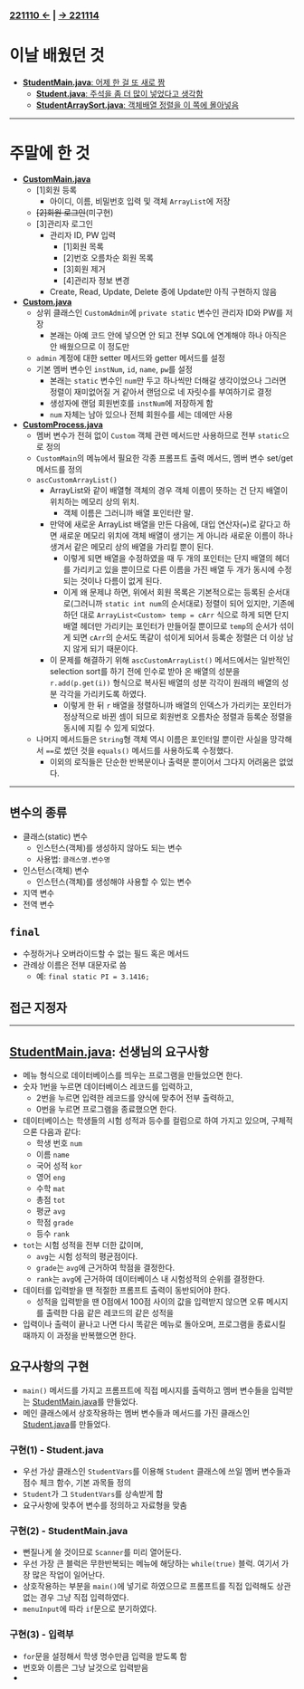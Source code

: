 ﻿### [221110 ←](/221011-_JAVA/221110) | [→ 221114](/221011-_JAVA/221114/)

# 이날 배웠던 것

- [**StudentMain.java**: 어제 한 걸 또 새로 짬](/221011-_JAVA/221111/javastudy/StudentMain.java)
    - [**Student.java**: 주석을 좀 더 많이 넣었다고 생각함](/221011-_JAVA/221111/javastudy/Student.java)
    - [**StudentArraySort.java**: 객체배열 정렬을 이 쪽에 몰아넣음](/221011-_JAVA/221111/javastudy/StudentArraySort.java)

---

# 주말에 한 것

- [**CustomMain.java**](/221011-_JAVA/221111/javastudy/CustomMain.java)
    - [1]회원 등록
        - 아이디, 이름, 비밀번호 입력 및 객체 `ArrayList`에 저장
    - ~~[2]회원 로그인~~(미구현)
    - [3]관리자 로그인
        - 관리자 ID, PW 입력
            - [1]회원 목록
            - [2]번호 오름차순 회원 목록
            - [3]회원 제거
            - [4]관리자 정보 변경
        - Create, Read, Update, Delete 중에 Update만 아직 구현하지 않음
- [**Custom.java**](/221011-_JAVA/221111/javastudy/Custom.java)
    - 상위 클래스인 `CustomAdmin`에 `private static` 변수인 관리자 ID와 PW를 저장
        - 본래는 아예 코드 안에 넣으면 안 되고 전부 SQL에 연계해야 하나 아직은 안 배웠으므로 이 정도만
    - `admin` 계정에 대한 setter 메서드와 getter 메서드를 설정
    - 기본 멤버 변수인 `instNum`, `id`, `name`, `pw`를 설정
        - 본래는 `static` 변수인 `num`만 두고 하나씩만 더해갈 생각이었으나 그러면 정렬이 재미없어질 거 같아서 랜덤으로 네 자릿수를 부여하기로 결정
        - 생성자에 랜덤 회원번호를 `instNum`에 저장하게 함
        - `num` 자체는 남아 있으나 전체 회원수를 세는 데에만 사용
- [**CustomProcess.java**](/221011-_JAVA/221111/javastudy/CustomProcess.java)
    - 멤버 변수가 전혀 없이 `Custom` 객체 관련 메서드만 사용하므로 전부 `static`으로 정의
    - `CustomMain`의 메뉴에서 필요한 각종 프롬프트 출력 메서드, 멤버 변수 set/get 메서드를 정의
    - `ascCustomArrayList()`
        - ArrayList와 같이 배열형 객체의 경우 객체 이름이 뜻하는 건 단지 배열이 위치하는 메모리 상의 위치.
            - 객체 이름은 그러니까 배열 포인터란 말.
        - 만약에 새로운 ArrayList 배열을 만든 다음에, 대입 연산자(`=`)로 같다고 하면 새로운 메모리 위치에 객체 배열이 생기는 게 아니라 새로운 이름이 하나 생겨서 같은 메모리 상의 배열을 가리킬 뿐이 된다.
            - 이렇게 되면 배열을 수정하였을 때 두 개의 포인터는 단지 배열의 헤더를 가리키고 있을 뿐이므로 다른 이름을 가진 배열 두 개가 동시에 수정되는 것이나 다름이 없게 된다.
            - 이게 왜 문제냐 하면, 위에서 회원 목록은 기본적으로는 등록된 순서대로(그러니까 `static int num`의 순서대로) 정렬이 되어 있지만, 기존에 하던 대로 `ArrayList<Custom> temp = cArr` 식으로 하게 되면 단지 배열 헤더만 가리키는 포인터가 만들어질 뿐이므로 `temp`의 순서가 섞이게 되면 `cArr`의 순서도 똑같이 섞이게 되어서 등록순 정렬은 더 이상 남지 않게 되기 때문이다.
        - 이 문제를 해결하기 위해 `ascCustomArrayList()` 메서드에서는 일반적인 selection sort를 하기 전에 인수로 받아 온 배열의 성분을 `r.add(p.get(i))` 형식으로 복사된 배열의 성분 각각이 원래의 배열의 성분 각각을 가리키도록 하였다.
            - 이렇게 한 뒤 `r` 배열을 정렬하니까 배열의 인덱스가 가리키는 포인터가 정상적으로 바뀐 셈이 되므로 회원번호 오름차순 정렬과 등록순 정렬을 동시에 지킬 수 있게 되었다.
    - 나머지 메서드들은 `String`형 객체 역시 이름은 포인터일 뿐이란 사실을 망각해서 `==`로 썼던 것을 `equals()` 메서드를 사용하도록 수정했다.
        - 이외의 로직들은 단순한 반복문이나 출력문 뿐이어서 그다지 어려움은 없었다.

---

## 변수의 종류

- 클래스(static) 변수
    - 인스턴스(객체)를 생성하지 않아도 되는 변수
    - 사용법: `클래스명.변수명`
- 인스턴스(객체) 변수
    - 인스턴스(객체)를 생성해야 사용할 수 있는 변수
- 지역 변수
- 전역 변수

## `final`

- 수정하거나 오버라이드할 수 없는 필드 혹은 메서드
- 관례상 이름은 전부 대문자로 씀
    - 예: `final static PI = 3.1416;`

## 접근 지정자

---

## [StudentMain.java](/221011-_JAVA/221111/javastudy/StudentMain.java): 선생님의 요구사항

- 메뉴 형식으로 데이터베이스를 띄우는 프로그램을 만들었으면 한다.
- 숫자 1번을 누르면 데이터베이스 레코드를 입력하고,
    - 2번을 누르면 입력한 레코드를 양식에 맞추어 전부 출력하고,
    - 0번을 누르면 프로그램을 종료했으면 한다.
- 데이터베이스는 학생들의 시험 성적과 등수를 컬럼으로 하여 가지고 있으며, 구체적으론 다음과 같다:
    - 학생 번호 `num`
    - 이름 `name`
    - 국어 성적 `kor`
    - 영어 `eng`
    - 수학 `mat`
    - 총점 `tot`
    - 평균 `avg`
    - 학점 `grade`
    - 등수 `rank`
- `tot`는 시험 성적을 전부 더한 값이며,
    - `avg`는 시험 성적의 평균점이다.
    - `grade`는 `avg`에 근거하여 학점을 결정한다.
    - `rank`는 `avg`에 근거하여 데이터베이스 내 시험성적의 순위를 결정한다.
- 데이터를 입력받을 땐 적절한 프롬프트 출력이 동반되어야 한다.
    - 성적을 입력받을 땐 0점에서 100점 사이의 값을 입력받지 않으면 오류 메시지를 출력한 다음 같은 레코드의 같은 성적을 
- 입력이나 출력이 끝나고 나면 다시 똑같은 메뉴로 돌아오며, 프로그램을 종료시킬 때까지 이 과정을 반복했으면 한다.

## 요구사항의 구현

- `main()` 메서드를 가지고 프롬프트에 직접 메시지를 출력하고 멤버 변수들을 입력받는 [StudentMain.java](/221011-_JAVA/221111/javastudy/StudentMain.java)를 만들었다.
- 메인 클래스에서 상호작용하는 멤버 변수들과 메서드를 가진 클래스인 [Student.java](/221011-_JAVA/221111/javastudy/Student.java)를 만들었다.

### 구현(1) - Student.java

- 우선 가상 클래스인 `StudentVars`를 이용해 `Student` 클래스에 쓰일 멤버 변수들과 점수 체크 함수, 기본 과목들 정의
- `Student`가 그 `StudentVars`를 상속받게 함
- 요구사항에 맞추어 변수를 정의하고 자료형을 맞춤

### 구현(2) - StudentMain.java

- 뻔질나게 쓸 것이므로 `Scanner`를 미리 열어둔다.
- 우선 가장 큰 블럭은 무한반복되는 메뉴에 해당하는 `while(true)` 블럭. 여기서 가장 많은 작업이 일어난다.
- 상호작용하는 부분을 `main()`에 넣기로 하였으므로 프롬프트를 직접 입력해도 상관없는 경우 그냥 직접 입력하였다.
- `menuInput`에 따라 `if`문으로 분기하였다.

### 구현(3) - 입력부

- `for`문을 설정해서 학생 명수만큼 입력을 받도록 함
- 번호와 이름은 그냥 날것으로 입력받음
- 